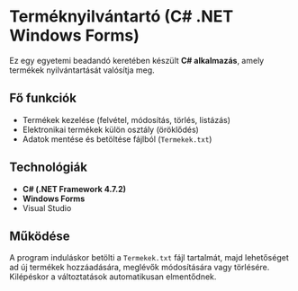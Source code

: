 # Terméknyilvántartó (C# .NET Windows Forms)

Ez egy egyetemi beadandó keretében készült **C# alkalmazás**, amely termékek nyilvántartását valósítja meg.

## Fő funkciók
- Termékek kezelése (felvétel, módosítás, törlés, listázás)
- Elektronikai termékek külön osztály (öröklődés)
- Adatok mentése és betöltése fájlból (`Termekek.txt`)

## Technológiák
- **C# (.NET Framework 4.7.2)**
- **Windows Forms**
- Visual Studio
  
## Működése
A program induláskor betölti a `Termekek.txt` fájl tartalmát, majd lehetőséget ad új termékek hozzáadására, meglévők módosítására vagy törlésére. Kilépéskor a változtatások automatikusan elmentődnek.

